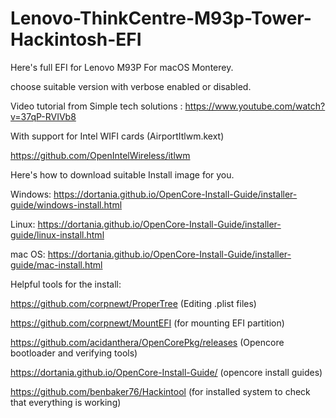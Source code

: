 # Lenovo-ThinkCentre-M93p-Tower-Hackintosh-EFI
Here's full EFI for Lenovo M93P For macOS Monterey.

choose suitable version with verbose enabled or disabled.

Video tutorial from Simple tech solutions : https://www.youtube.com/watch?v=37qP-RVIVb8

With support for Intel WIFI cards
(AirportItlwm.kext)

https://github.com/OpenIntelWireless/itlwm

Here's how to download suitable Install image for you.

Windows: https://dortania.github.io/OpenCore-Install-Guide/installer-guide/windows-install.html

Linux: https://dortania.github.io/OpenCore-Install-Guide/installer-guide/linux-install.html

mac OS: https://dortania.github.io/OpenCore-Install-Guide/installer-guide/mac-install.html


Helpful tools for the install:

https://github.com/corpnewt/ProperTree (Editing .plist files)

https://github.com/corpnewt/MountEFI (for mounting EFI partition)

https://github.com/acidanthera/OpenCorePkg/releases (Opencore bootloader and verifying tools)

https://dortania.github.io/OpenCore-Install-Guide/ (opencore install guides)

https://github.com/benbaker76/Hackintool (for installed system to check that everything is working)
